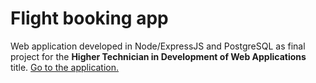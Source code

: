 # Flight booking app
Web application developed in Node/ExpressJS and PostgreSQL as final project for the **Higher Technician in Development of Web Applications** title.
[Go to the application.](https://vuelosag.herokuapp.com/)

